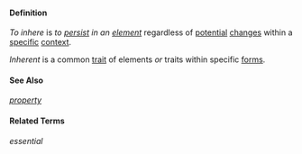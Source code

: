 #### Definition

*To inhere* is *to [persist](https://github.com/gcassel/Modular-Organization-Terminology/blob/master/terms/persist.md) in an [element](https://github.com/gcassel/Modular-Organization-Terminology/blob/master/terms/element.md)* regardless of [potential](https://github.com/gcassel/Modular-Organization-Terminology/blob/master/terms/potential.md) [changes](https://github.com/gcassel/Modular-Organization-Terminology/blob/master/terms/change.md) within a [specific](https://github.com/gcassel/Modular-Organization-Terminology/blob/master/terms/specific.md) [context](https://github.com/gcassel/Modular-Organization-Terminology/blob/master/terms/context.md).

*Inherent* is a common [trait](https://github.com/gcassel/Modular-Organization-Terminology/blob/master/terms/trait.md) of elements *or* traits within specific [forms](https://github.com/gcassel/Modular-Organization-Terminology/blob/master/terms/form.md).

#### See Also
*[property](https://github.com/gcassel/Modular-Organization-Terminology/blob/master/terms/property.md)*

#### Related Terms
*essential*


